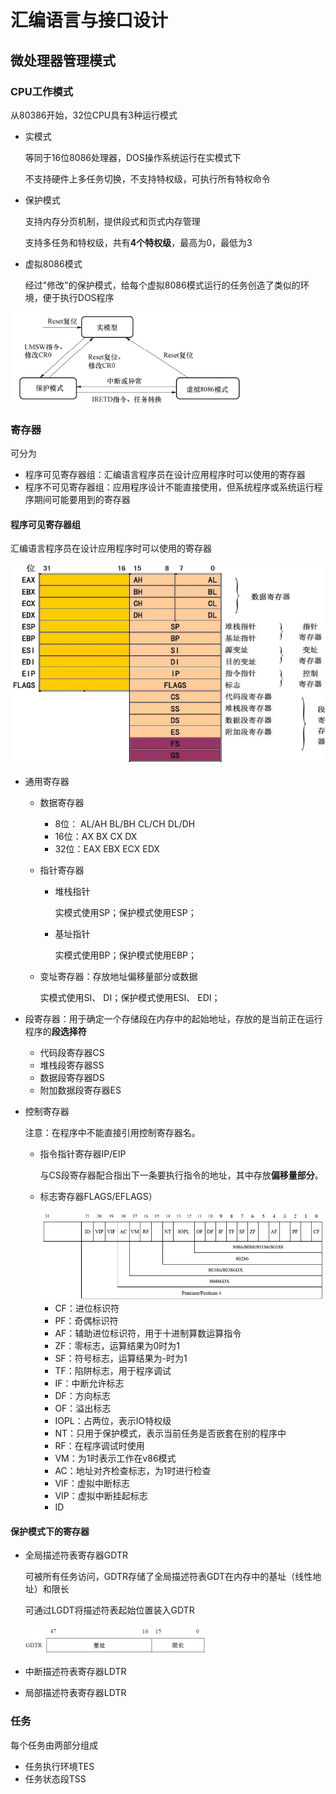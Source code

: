 # 汇编语言与接口设计

## 微处理器管理模式

### CPU工作模式

从80386开始，32位CPU具有3种运行模式

- 实模式

  等同于16位8086处理器，DOS操作系统运行在实模式下

  不支持硬件上多任务切换，不支持特权级，可执行所有特权命令

- 保护模式

  支持内存分页机制，提供段式和页式内存管理

  支持多任务和特权级，共有**4个特权级**，最高为0，最低为3

- 虚拟8086模式

  经过"修改"的保护模式，给每个虚拟8086模式运行的任务创造了类似的环境，便于执行DOS程序

  

<img src="汇编语言与接口设计.assets/image-20210327153606338.png" alt="image-20210327153606338" style="zoom:80%;" />

### 寄存器

可分为

- 程序可见寄存器组：汇编语言程序员在设计应用程序时可以使用的寄存器
- 程序不可见寄存器组：应用程序设计不能直接使用，但系统程序或系统运行程序期间可能要用到的寄存器

#### 程序可见寄存器组

汇编语言程序员在设计应用程序时可以使用的寄存器

<img src="汇编语言与接口设计.assets/image-20210327155834826.png" alt="image-20210327155834826" style="zoom:80%;" />

- 通用寄存器

  - 数据寄存器

    - 8位：  AL/AH BL/BH CL/CH DL/DH 
    - 16位：AX       BX        CX       DX
    - 32位：EAX      EBX    ECX     EDX

  - 指针寄存器

    - 堆栈指针

      实模式使用SP；保护模式使用ESP；

    - 基址指针

      实模式使用BP；保护模式使用EBP；

  - 变址寄存器：存放地址偏移量部分或数据

    实模式使用SI、 DI；保护模式使用ESI、 EDI；

- 段寄存器：用于确定一个存储段在内存中的起始地址，存放的是当前正在运行程序的**段选择符**

  - 代码段寄存器CS
  - 堆栈段寄存器SS
  - 数据段寄存器DS
  - 附加数据段寄存器ES

- 控制寄存器

  注意：在程序中不能直接引用控制寄存器名。  

  - 指令指针寄存器IP/EIP  

    与CS段寄存器配合指出下一条要执行指令的地址，其中存放**偏移量部分**。  

  - 标志寄存器FLAGS/EFLAGS） 

    <img src="汇编语言与接口设计.assets/image-20210327162641806.png" alt="image-20210327162641806" style="zoom:80%;" />

    - CF：进位标识符
    - PF：奇偶标识符
    - AF：辅助进位标识符，用于十进制算数运算指令
    - ZF：零标志，运算结果为0时为1
    - SF：符号标志，运算结果为-时为1
    - TF：陷阱标志，用于程序调试
    - IF：中断允许标志
    - DF：方向标志
    - OF：溢出标志
    - IOPL：占两位，表示IO特权级
    - NT：只用于保护模式，表示当前任务是否嵌套在别的程序中
    - RF：在程序调试时使用
    - VM：为1时表示工作在v86模式
    - AC：地址对齐检查标志，为1时进行检查
    - VIF：虚拟中断标志
    - VIP：虚拟中断挂起标志
    - ID

#### 保护模式下的寄存器

- 全局描述符表寄存器GDTR

  可被所有任务访问，GDTR存储了全局描述符表GDT在内存中的基址（线性地址）和限长

  可通过LGDT将描述符表起始位置装入GDTR

  <img src="汇编语言与接口设计.assets/image-20210327165026687.png" alt="image-20210327165026687" style="zoom:50%;" />

- 中断描述符表寄存器LDTR

  

- 局部描述符表寄存器LDTR





### 任务

每个任务由两部分组成

- 任务执行环境TES
- 任务状态段TSS

